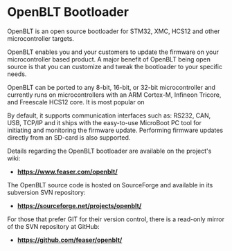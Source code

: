 # OpenBLT Bootloader

OpenBLT is an open source bootloader for STM32, XMC, HCS12 and other 
microcontroller targets.

OpenBLT enables you and your customers to update the firmware on your
microcontroller based product. A major benefit of OpenBLT being open source
is that you can customize and tweak the bootloader to your specific needs.

OpenBLT can be ported to any 8-bit, 16-bit, or 32-bit microcontroller and 
currently runs on microcontrollers with an ARM Cortex-M, Infineon Tricore, and
Freescale HCS12 core. It is most popular on 

By default, it supports communication interfaces such as: RS232, CAN, USB, 
TCP/IP and it ships with the easy-to-use MicroBoot PC tool for initiating and
monitoring the firmware update. Performing firmware updates directly from an
SD-card is also supported.

Details regarding the OpenBLT bootloader are available on the project's wiki:

- **https://www.feaser.com/openblt/**

The OpenBLT source code is hosted on SourceForge and available in its 
subversion SVN repository:

- **https://sourceforge.net/projects/openblt/**

For those that prefer GIT for their version control, there is a read-only
mirror of the SVN repository at GitHub:

- **https://github.com/feaser/openblt/**

